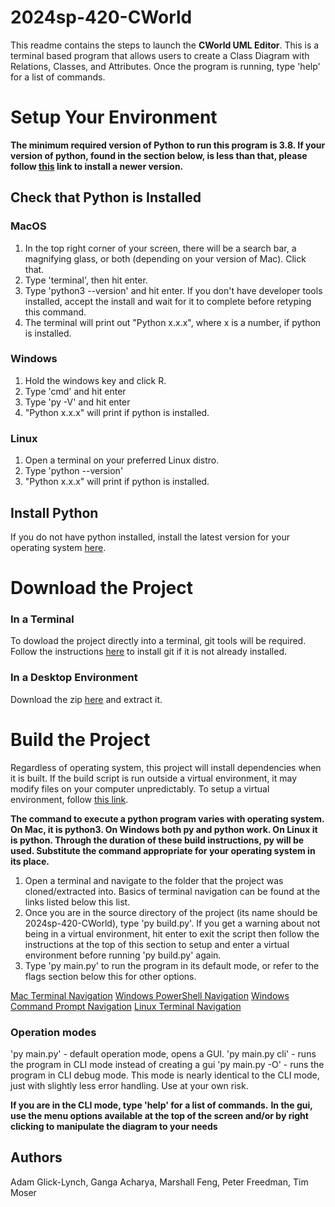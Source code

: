 # 2024sp-420-CWorld

This readme contains the steps to launch the **CWorld UML Editor**. This is a terminal based program that allows users to create a Class Diagram with Relations, Classes, and Attributes. Once the program is running, type 'help' for a list of commands.

# Setup Your Environment
<B>The minimum required version of Python to run this program is 3.8. If your version of python, found in the section below, is less than that, please follow [this](https://www.python.org/downloads/) link to install a newer version. </B>

## Check that Python is Installed

### MacOS
<ol>
<li> In the top right corner of your screen, there will be a search bar, a magnifying glass, or both (depending on your version of Mac). Click that.
<li> Type 'terminal', then hit enter.
<li> Type 'python3 --version' and hit enter. If you don't have developer tools installed, accept the install and wait for it to complete before retyping this command.
<li> The terminal will print out "Python x.x.x", where x is a number, if python is installed.
</ol>

### Windows
<ol>
<li> Hold the windows key and click R.
<li> Type 'cmd' and hit enter
<li> Type 'py -V' and hit enter
<li> "Python x.x.x" will print if python is installed.
</ol>

### Linux
<ol>
<li> Open a terminal on your preferred Linux distro.
<li> Type 'python --version'
<li> "Python x.x.x" will print if python is installed.
</ol>

## Install Python
If you do not have python installed, install the latest version for your operating system [here](https://www.python.org/downloads/).

# Download the Project

### In a Terminal
To dowload the project directly into a terminal, git tools will be required. Follow the instructions [here](https://github.com/git-guides/install-git) to install git if it is not already installed.

### In a Desktop Environment
Download the zip [here](https://github.com/mucsci-students/2024sp-420-CWorld/archive/refs/heads/main.zip) and extract it.


# Build the Project

Regardless of operating system, this project will install dependencies when it is built. If the build script is run outside a virtual environment, it may modify files on your computer unpredictably. To setup a virtual environment, follow [this link](https://docs.python.org/3/library/venv.html).

**The command to execute a python program varies with operating system. On Mac, it is python3. On Windows both py and python work. On Linux it is python. Through the duration of these build instructions, py will be used. Substitute the command appropriate for your operating system in its place.**

<ol>
<li> Open a terminal and navigate to the folder that the project was cloned/extracted into. Basics of terminal navigation can be found at the links listed below this list. 
<li> Once you are in the source directory of the project (its name should be 2024sp-420-CWorld), type 'py build.py'. If you get a warning about not being in a virtual environment, hit enter to exit the script then follow the instructions at the top of this section to setup and enter a virtual environment before running 'py build.py' again.
<li> Type 'py main.py' to run the program in its default mode, or refer to the flags section below this for other options.
</ol>

[Mac Terminal Navigation](https://www.macworld.com/article/221277/command-line-navigating-files-folders-mac-terminal.html) 
[Windows PowerShell Navigation](https://wiki.communitydata.science/Windows_terminal_navigation)
[Windows Command Prompt Navigation](https://www.digitalcitizen.life/command-prompt-how-use-basic-commands/)
[Linux Terminal Navigation](https://www.linode.com/docs/guides/linux-navigation-commands/)

### Operation modes
'py main.py'     - default operation mode, opens a GUI. 
'py main.py cli' - runs the program in CLI mode instead of creating a gui
'py main.py -O'  - runs the program in CLI debug mode. This mode is nearly identical to the CLI mode, just with slightly less error handling. Use at your own risk. 

**If you are in the CLI mode, type 'help' for a list of commands.**
**In the gui, use the menu options available at the top of the screen and/or by right clicking to manipulate the diagram to your needs**

## Authors
Adam Glick-Lynch, Ganga Acharya, Marshall Feng, Peter Freedman, Tim Moser
